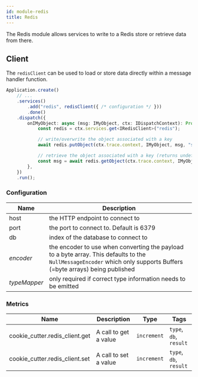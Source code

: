 ```yaml
---
id: module-redis
title: Redis
---
```


The Redis module allows services to write to a Redis store or retrieve data from there.

## Client

The `redisClient` can be used to load or store data directly within a message handler function.

```typescript
Application.create()
    // ...
    .services()
        .add("redis", redisClient({ /* configuration */ }))
        .done()
    .dispatch({
        onIMyObject: async (msg: IMyObject, ctx: IDispatchContext): Promise<void> => {
            const redis = ctx.services.get<IRedisClient>("redis");

            // write/overwrite the object associated with a key
            await redis.putObject(ctx.trace.context, IMyObject, msg, "some-key");

            // retrieve the object associated with a key (returns undefined if no such key)
            const msg = await redis.getObject(ctx.trace.context, IMyObject, "some-key");
        },
    })
    .run();
```

### Configuration

| Name | Description |
|------|-------------|
| host | the HTTP endpoint to connect to |
| port | the port to connect to. Default is 6379  |
| db | index of the database to connect to |
| _encoder_ | the encoder to use when converting the payload to a byte array. This defaults to the `NullMessageEncoder` which only supports Buffers (=byte arrays) being published |
| _typeMapper_ | only required if correct type information needs to be emitted |

### Metrics

| Name                                        | Description | Type | Tags |
| ------------------------------------------- | ----------- | ---- | ---- |
| cookie_cutter.redis_client.get | A call to get a value | `increment` | `type`, `db`, `result`
| cookie_cutter.redis_client.set | A call to set a value | `increment` | `type`, `db`, `result`